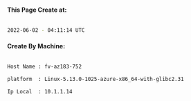 
   
#### This Page Create at:

```bash

2022-06-02 - 04:11:14 UTC

```

#### Create By Machine:

```bash

Host Name : fv-az183-752

platform  : Linux-5.13.0-1025-azure-x86_64-with-glibc2.31

Ip Local  : 10.1.1.14

```

